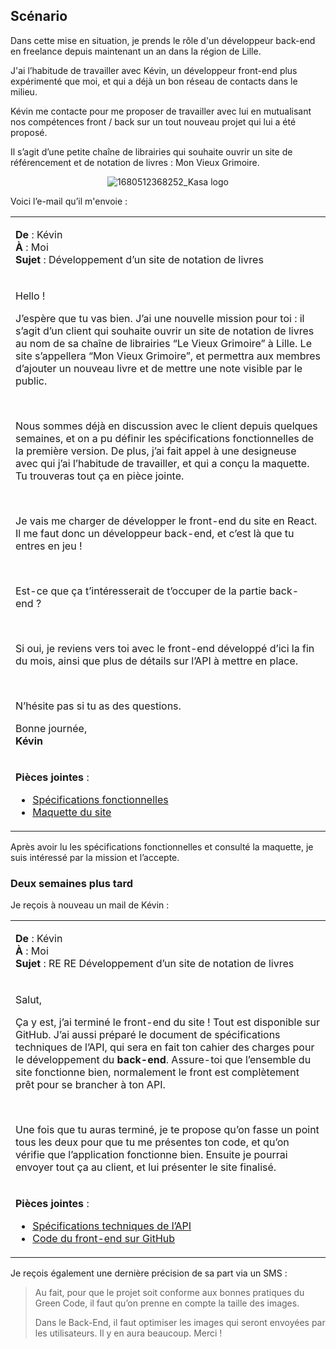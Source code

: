 ## Scénario

Dans cette mise en situation, je prends le rôle d'un développeur back-end en freelance depuis maintenant un an dans la région de Lille.

J'ai l’habitude de travailler avec Kévin, un développeur front-end plus expérimenté que moi, et qui a déjà un bon réseau de contacts dans le milieu.  

Kévin me contacte pour me proposer de travailler avec lui en mutualisant nos compétences front / back sur un tout nouveau projet qui lui a été proposé.

Il s’agit d’une petite chaîne de librairies qui souhaite ouvrir un site de référencement et de notation de livres : Mon Vieux Grimoire.

<p align="center">
  <img src="https://github.com/user-attachments/assets/b8407fc7-491d-4e0d-8c7a-10e4d344be70" alt="1680512368252_Kasa logo">
</p>

Voici l’e-mail qu’il m'envoie : 

<table>
<tbody>
<tr>
<td>
<p><strong>De</strong>&nbsp;: Kévin<br><strong>À</strong>&nbsp;: Moi<br><strong>Sujet</strong>&nbsp;: Développement d’un site de notation de livres</p>
</td>
</tr>
<tr>
<td>
<p>Hello !</p>
<p>J’espère que tu vas bien. J’ai une nouvelle mission pour toi&nbsp;: il s’agit d’un client qui souhaite ouvrir un site de notation de livres au nom de sa chaîne de librairies “Le Vieux Grimoire” à Lille. Le site s’appellera “Mon Vieux Grimoire”, et permettra aux membres d’ajouter un nouveau livre et de mettre une note visible par le public.</p>
<p>&nbsp;</p>
<p>Nous sommes déjà en discussion avec le client depuis quelques semaines, et on a pu définir les spécifications fonctionnelles de la première version. De plus, j’ai fait appel à une designeuse avec qui j’ai l’habitude de travailler, et qui a conçu la maquette. Tu trouveras tout ça en pièce jointe.</p>
<p>&nbsp;</p>
<p>Je vais me charger de développer le front-end du site en React. Il me faut donc un développeur back-end, et c’est là que tu entres en jeu&nbsp;!</p>
<p>&nbsp;</p>
<p>Est-ce que ça t’intéresserait de t’occuper de la partie back-end&nbsp;?</p>
<p>&nbsp;</p>
<p>Si oui, je reviens vers toi avec le front-end développé d’ici la fin du mois, ainsi que plus de détails sur l’API à mettre en place.</p>
<p>&nbsp;</p>
<p>N’hésite pas si tu as des questions.</p>
<p>Bonne journée,<br><strong>Kévin</strong></p>
</td>
</tr>
<tr>
<td>
<p><strong>Pièces jointes&nbsp;</strong>:</p>
<ul>
<li><a class="custom-link" href="https://course.oc-static.com/projects/D%C3%A9veloppeur+Web/DW_P7+Back-end/DW+P7+Back-end+-+Specifications+fonctionnelles.pdf">Spécifications fonctionnelles</a></li>
<li><a class="custom-link" href="https://www.figma.com/file/Snidyc45xi6qchoOPabMA9/Maquette-Mon-Vieux-Grimoir?node-id=0%3A1">Maquette du site</a>&nbsp;</li>
</ul>
</td>
</tr>
</tbody>
</table>

Après avoir lu les spécifications fonctionnelles et consulté la maquette, je suis intéressé par la mission et l’accepte. 


### Deux semaines plus tard

Je reçois à nouveau un mail de Kévin :

<table>
<tbody>
<tr>
<td>
<p><strong>De</strong>&nbsp;: Kévin<br><strong>À</strong>&nbsp;: Moi<br><strong>Sujet</strong>&nbsp;: RE RE Développement d’un site de notation de livres</p>
</td>
</tr>
<tr>
<td>
<p>Salut,</p>
<p>Ça y est, j’ai terminé le front-end du site&nbsp;! Tout est disponible sur GitHub. J’ai aussi préparé le document de spécifications techniques de l’API, qui sera en fait ton cahier des charges pour le développement du&nbsp;<strong>back-end</strong>. Assure-toi que l’ensemble du site fonctionne bien, normalement le front est complètement prêt pour se brancher à ton API.</p>
<p>&nbsp;</p>
<p>Une fois que tu auras terminé, je te propose qu’on fasse un point tous les deux pour que tu me présentes ton code, et qu’on vérifie que l’application fonctionne bien. Ensuite je pourrai envoyer tout ça au client, et lui présenter le site finalisé.</p>
</td>
</tr>
<tr>
<td>
<p><strong>Pièces jointes&nbsp;</strong>:</p>
<ul>
<li><a class="custom-link" href="https://course.oc-static.com/projects/D%C3%A9veloppeur+Web/DW_P7+Back-end/DW+P7+Back-end+-+Specifications+API.pdf">Spécifications techniques de l’API</a></li>
<li><a class="custom-link" href="https://github.com/OpenClassrooms-Student-Center/P7-Dev-Web-livres">Code du front-end sur GitHub</a></li>
</ul>
</td>
</tr>
</tbody>
</table>

Je reçois également une dernière précision de sa part via un SMS :

<blockquote>
<p>Au fait, pour que le projet soit conforme aux bonnes pratiques du Green Code, il faut qu’on prenne en compte la taille des images.</p>
<p>Dans le Back-End, il faut optimiser les images qui seront envoyées par les utilisateurs. Il y en aura beaucoup. Merci !</p>
</blockquote>


